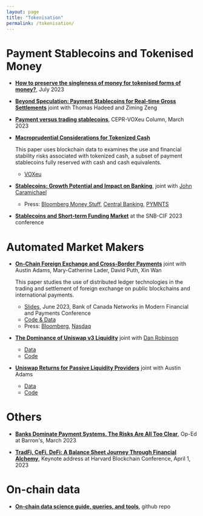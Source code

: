 ```yaml
---
layout: page
title: "Tokenisation"
permalink: /tokenisation/
---
```


<!-- Papers completed during my 4 years of Ph.D. and 2 years as an economist at the Fed
 -->

<!-- To cite: bibtex -->
# Payment Stablecoins and Tokenised Money

* **[How to preserve the singleness of money for tokenised forms of money?](discussion/Singleness_of_money.pdf)**, July 2023

* **[Beyond Speculation: Payment Stablecoins for Real-time Gross Settlements](https://papers.ssrn.com/sol3/papers.cfm?abstract_id=4476859)**
   joint with Thomas Hadeed and Ziming Zeng

* **[Payment versus trading stablecoins](https://cepr.org/voxeu/columns/payment-versus-trading-stablecoins)**, CEPR-VOXeu Column, March 2023

* **[Macroprudential Considerations for Tokenized Cash](https://papers.ssrn.com/sol3/papers.cfm?abstract_id=4228268)**

   This paper uses blockchain data to examines the use and financial stability risks associated with tokenized cash, a subset of payment stablecoins fully reserved with cash and cash equivalents.
   - [VOXeu](https://cepr.org/voxeu/columns/payment-versus-trading-stablecoins)

* **[Stablecoins: Growth Potential and Impact on Banking](https://www.federalreserve.gov/econres/ifdp/stablecoins-growth-potential-and-impact-on-banking.htm)**, joint with [John Caramichael](http://johncaramichael.com/)
  - Press: [Bloomberg Money Stuff](https://www.bloomberg.com/opinion/articles/2022-02-01/hedge-funds-are-a-job-now), [Central Banking](https://www.centralbanking.com/fintech/crypto-assets/7928291/fed-paper-explores-stablecoins-impact-on-financial-system), [PYMNTS](https://www.pymnts.com/cryptocurrency/2022/fed-paper-finds-stablecoin-risks-are-manageable-and-come-with-rewards/)

* **[Stablecoins and Short-term Funding Market](discussion/Discussion_Stablecoins_Short_term_funding_paper.pdf)** at the SNB-CIF 2023 conference

# Automated Market Makers
 * **[On-Chain Foreign Exchange and Cross-Border Payments](https://papers.ssrn.com/sol3/papers.cfm?abstract_id=4328948)**
    joint with Austin Adams, Mary-Catherine Lader, David Puth, Xin Wan

    This paper studies the use of distributed ledger technologies in the trading and settlement of foreign exchange on public blockchains and international payments.
    - [Slides](../papers/On-Chain_FX_BOC_JUN23.pdf), June 2023, Bank of Canada Networks in Modern Financial and Payments Conference
    - [Code & Data](https://github.com/Uniswap/fx-comparison-study)
    - Press: [Bloomberg](https://www.bloomberg.com/news/articles/2023-01-31/the-7-trillion-global-currency-market-is-a-target-for-defi-proponents?srnd=fx-center), [Nasdaq](https://www.nasdaq.com/articles/could-defi-be-the-future-of-foreign-exchange-trading)


* **[The Dominance of Uniswap v3 Liquidity](https://uniswap.org/TheDominanceofUniswapv3Liquidity.pdf)** joint with [Dan Robinson](https://www.paradigm.xyz/team/danrobinson)
    - [Data](https://bit.ly/v3depthdata)
    - [Code](https://github.com/Uniswap/v3-market-depth-study)


* **[Uniswap Returns for Passive Liquidity Providers](https://uniswap.org/SuperiorReturnsForLiquidityProviders.pdf)** joint with Austin Adams
    - [Data](https://storage.googleapis.com/uniswap-fee-returns/protocol_returns.csv)
    - [Code](https://github.com/Uniswap/returns-comparison-study)


# Others
* **[Banks Dominate Payment Systems. The Risks Are All Too Clear](https://www.barrons.com/articles/svb-circle-payments-stablecoins-crypto-8ffba659)**, Op-Ed at Barron's, March 2023


* **[TradFi, CeFi, DeFi: A Balance Sheet Journey Through Financial Alchemy](https://www.circle.com/blog/tradfi-cefi-defi-a-balance-sheet-journey-through-financial-alchemy)**, Keynote address at Harvard Blockchain Conference, April 1, 2023

# On-chain data

* **[On-chain data science guide, queries, and tools](https://github.com/Uniswap/ds-tools)**, github repo
